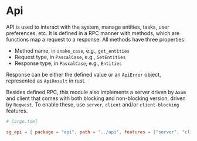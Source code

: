 # Api

API is used to interact with the system, manage entities, tasks, user preferences, etc. It is defined in a RPC manner with methods,
which are functions map a request to a response. All methods have three properties:

- Method name, in `snake_case`, e.g., `get_entities`
- Request type, in `PascalCase`, e.g., `GetEntities`
- Response type, in `PascalCase`, e.g., `Entities`

Response can be either the defined value or an `ApiError` object, represented as `ApiResult` in rust.

Besides defined RPC, this module also implements a server driven by `Axum` and client that comes with both blocking and non-blocking version,
driven by `Reqwest`. To enable these, use `server`, `client` and/or `client-blocking` features.

```toml
# Cargo.toml

sg_api = { package = "api", path = "../api", features = ["server", "client", "client-blocking"] }
```
